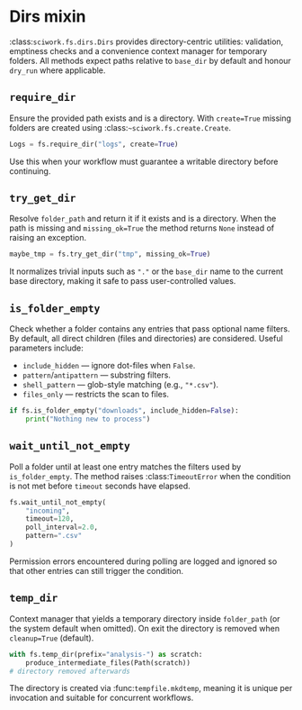 # Dirs mixin

:class:`sciwork.fs.dirs.Dirs` provides directory-centric utilities: validation,
emptiness checks and a convenience context manager for temporary folders. All
methods expect paths relative to ``base_dir`` by default and honour ``dry_run``
where applicable.

## ``require_dir``

Ensure the provided path exists and is a directory. With ``create=True`` missing
folders are created using :class:`~sciwork.fs.create.Create`.

```python
Logs = fs.require_dir("logs", create=True)
```

Use this when your workflow must guarantee a writable directory before continuing.

## ``try_get_dir``

Resolve ``folder_path`` and return it if it exists and is a directory. When the
path is missing and ``missing_ok=True`` the method returns ``None`` instead of
raising an exception.

```python
maybe_tmp = fs.try_get_dir("tmp", missing_ok=True)
```

It normalizes trivial inputs such as ``"."`` or the ``base_dir`` name to the
current base directory, making it safe to pass user-controlled values.

## ``is_folder_empty``

Check whether a folder contains any entries that pass optional name filters. By
default, all direct children (files and directories) are considered. Useful
parameters include:

- ``include_hidden`` — ignore dot-files when ``False``.
- ``pattern``/``antipattern`` — substring filters.
- ``shell_pattern`` — glob-style matching (e.g., ``"*.csv"``).
- ``files_only`` — restricts the scan to files.

```python
if fs.is_folder_empty("downloads", include_hidden=False):
    print("Nothing new to process")
```

## ``wait_until_not_empty``

Poll a folder until at least one entry matches the filters used by
``is_folder_empty``. The method raises :class:`TimeoutError` when the condition
is not met before ``timeout`` seconds have elapsed.

```python
fs.wait_until_not_empty(
    "incoming",
    timeout=120,
    poll_interval=2.0,
    pattern=".csv"
)
```

Permission errors encountered during polling are logged and ignored so that
other entries can still trigger the condition.

## ``temp_dir``

Context manager that yields a temporary directory inside ``folder_path`` (or the
system default when omitted). On exit the directory is removed when
``cleanup=True`` (default).

```python
with fs.temp_dir(prefix="analysis-") as scratch:
    produce_intermediate_files(Path(scratch))
# directory removed afterwards
```

The directory is created via :func:`tempfile.mkdtemp`, meaning it is unique per
invocation and suitable for concurrent workflows.